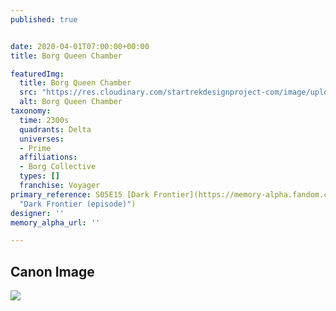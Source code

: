 ```yaml
---
published: true


date: 2020-04-01T07:00:00+00:00
title: Borg Queen Chamber

featuredImg:
  title: Borg Queen Chamber
  src: "https://res.cloudinary.com/startrekdesignproject-com/image/upload/v1590800977/BorgQueenChamber.png"
  alt: Borg Queen Chamber
taxonomy:
  time: 2300s
  quadrants: Delta
  universes:
  - Prime
  affiliations:
  - Borg Collective
  types: []
  franchise: Voyager
primary_reference: S05E15 [Dark Frontier](https://memory-alpha.fandom.com/wiki/Dark_Frontier_(episode)
  "Dark Frontier (episode)")
designer: ''
memory_alpha_url: ''

---
```

## Canon Image

![](https://res.cloudinary.com/startrekdesignproject-com/image/upload/v1590800977/BorgQueenChamber_S05E15-16-Dark-Frontier.jpg)